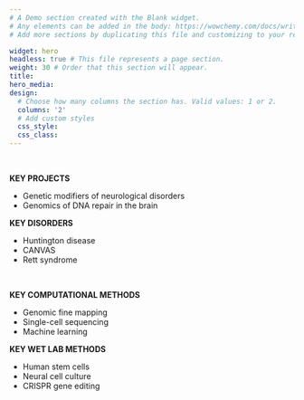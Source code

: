 ```yaml
---
# A Demo section created with the Blank widget.
# Any elements can be added in the body: https://wowchemy.com/docs/writing-markdown-latex/
# Add more sections by duplicating this file and customizing to your requirements.

widget: hero
headless: true # This file represents a page section.
weight: 30 # Order that this section will appear.
title:
hero_media:
design:
  # Choose how many columns the section has. Valid values: 1 or 2.
  columns: '2'
  # Add custom styles
  css_style:
  css_class:
---
```


<br>

**KEY PROJECTS**
- Genetic modifiers of neurological disorders
- Genomics of DNA repair in the brain

**KEY DISORDERS**
- Huntington disease
- CANVAS
- Rett syndrome

<br>

**KEY COMPUTATIONAL METHODS**
- Genomic fine mapping
- Single-cell sequencing
- Machine learning

**KEY WET LAB METHODS**
- Human stem cells
- Neural cell culture
- CRISPR gene editing
